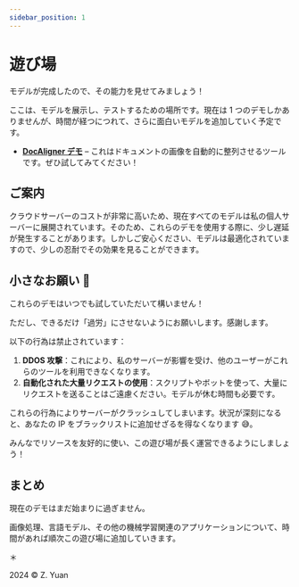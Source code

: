 ```yaml
---
sidebar_position: 1
---
```


# 遊び場

モデルが完成したので、その能力を見せてみましょう！

ここは、モデルを展示し、テストするための場所です。現在は 1 つのデモしかありませんが、時間が経つにつれて、さらに面白いモデルを追加していく予定です。

- [**DocAligner デモ**](./docaligner-demo.md) – これはドキュメントの画像を自動的に整列させるツールです。ぜひ試してみてください！

## ご案内

クラウドサーバーのコストが非常に高いため、現在すべてのモデルは私の個人サーバーに展開されています。そのため、これらのデモを使用する際に、少し遅延が発生することがあります。しかしご安心ください、モデルは最適化されていますので、少しの忍耐でその効果を見ることができます。

## 小さなお願い 🙏

これらのデモはいつでも試していただいて構いません！

ただし、できるだけ「過労」にさせないようにお願いします。感謝します。

以下の行為は禁止されています：

1. **DDOS 攻撃**：これにより、私のサーバーが影響を受け、他のユーザーがこれらのツールを利用できなくなります。
2. **自動化された大量リクエストの使用**：スクリプトやボットを使って、大量にリクエストを送ることはご遠慮ください。モデルが休む時間も必要です。

これらの行為によりサーバーがクラッシュしてしまいます。状況が深刻になると、あなたの IP をブラックリストに追加せざるを得なくなります 😅。

みんなでリソースを友好的に使い、この遊び場が長く運営できるようにしましょう！

## まとめ

現在のデモはまだ始まりに過ぎません。

画像処理、言語モデル、その他の機械学習関連のアプリケーションについて、時間があれば順次この遊び場に追加していきます。

＊

2024 © Z. Yuan
